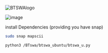 ![BTSWAlogo](https://github.com/user-attachments/assets/3d8ccd33-cd25-4553-abb6-8a2826b30293)

![image](https://github.com/user-attachments/assets/17e3fdbe-98a5-4c53-8f04-a08941eaf324)



install Dependencies (providing you have snap)
```sh
sudo snap mapscii
```

```sh
python3 /BTswa/btswa_ubuntu/btswa_u.py
```
